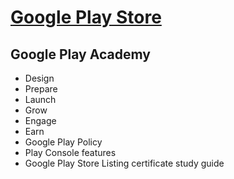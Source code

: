 # [Google Play Store](https://playacademy.exceedlms.com/student/catalog)

## Google Play Academy

- Design
- Prepare
- Launch
- Grow
- Engage
- Earn
- Google Play Policy
- Play Console features
- Google Play Store Listing certificate study guide

